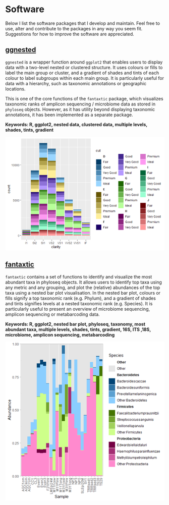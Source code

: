 # Software
Below I list the software packages that I develop and maintain. Feel free to use, alter and contribute to the packages in any way you seem fit. Suggestions for how to improve the software are appreciated.

## [ggnested](https://github.com/gmteunisse/ggnested)
`ggnested` is a wrapper function around `ggplot2` that enables users to
display data with a two-level nested or clustered structure. It uses
colours or fills to label the main group or cluster, and a gradient of
shades and tints of each colour to label subgroups within each main
group. It is particularly useful for data with a hierarchy, such as
taxonomic annotations or geographic locations.

This is one of the core functions of the `fantaxtic` package, which
visualizes taxonomic ranks of amplicon sequencing / microbiome data as
stored in `phyloseq` objects. However, as it has utility beyond
displaying taxonomic annotations, it has been implemented as a separate
package.

**Keywords: R, ggplot2, nested data, clustered data, multiple levels,
shades, tints, gradient**

![ggnested barplot](https://github.com/gmteunisse/ggnested/blob/main/man/figures/README-barplot-1.png?raw=true)

## [fantaxtic](https://github.com/gmteunisse/fantaxtic)
`fantaxtic` contains a set of functions to identify and visualize the most abundant taxa in phyloseq objects. It allows users to identify top taxa using any metric and any grouping, and plot the (relative) abundances of the top taxa using a nested bar plot visualisation. In the nested bar plot, colours or fills signify a top taxonomic rank (e.g. Phylum), and a gradient of shades and tints signifies levels at a nested taxonomic rank (e.g. Species). It is particularly useful to present an overview of microbiome sequencing, amplicon sequencing or metabarcoding data.

**Keywords: R, ggplot2, nested bar plot, phyloseq, taxonomy, most abundant taxa, multiple levels, shades, tints, gradient, 16S, ITS ,18S, microbiome, amplicon sequencing, metabarcoding**

![fantaxtic plot_nested_bar](https://github.com/gmteunisse/Fantaxtic/blob/master/man/figures/README-unnamed-chunk-5-1.png?raw=true)
